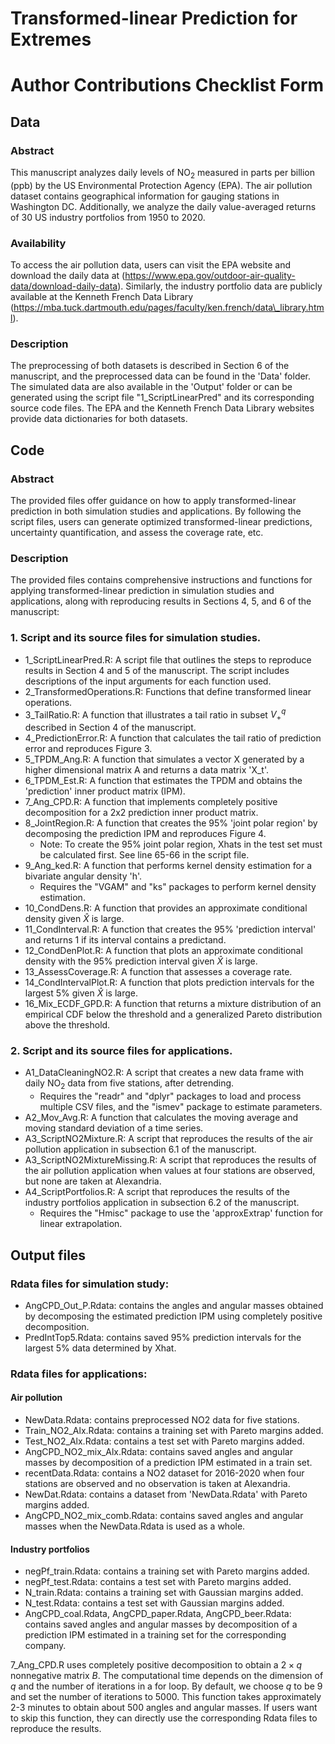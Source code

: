 # Transformed-linear Prediction for Extremes

# Author Contributions Checklist Form

## Data

### Abstract
This manuscript analyzes daily levels of $\text{NO}_2$ measured in parts per billion (ppb) by the US Environmental Protection Agency (EPA).
The air pollution dataset contains geographical information for gauging stations in Washington DC.
Additionally, we analyze the daily value-averaged returns of 30 US industry portfolios from 1950 to 2020.

### Availability
To access the air pollution data, users can visit the EPA website and download the daily data at (https://www.epa.gov/outdoor-air-quality-data/download-daily-data). Similarly, the industry portfolio data are publicly available at the Kenneth French Data Library (https://mba.tuck.dartmouth.edu/pages/faculty/ken.french/data\_library.html).

### Description
The preprocessing of both datasets is described in Section 6 of the manuscript, and the preprocessed data can be found in the 'Data' folder. The simulated data are also available in the 'Output' folder or can be generated using the script file "1_ScriptLinearPred" and its corresponding source code files. The EPA and the Kenneth French Data Library websites provide data dictionaries for both datasets.

## Code

### Abstract
The provided files offer guidance on how to apply transformed-linear prediction in both simulation studies and applications. By following the script files, users can generate optimized transformed-linear predictions, uncertainty quantification, and assess the coverage rate, etc.

### Description
The provided files contains comprehensive instructions and functions for applying transformed-linear prediction in simulation studies and applications, along with reproducing results in Sections 4, 5, and 6 of the manuscript:

### 1. Script and its source files for simulation studies.

* 1_ScriptLinearPred.R: A script file that outlines the steps to reproduce results in Section 4 and 5 of the manuscript. The script includes descriptions of the input arguments for each function used.
* 2_TransformedOperations.R: Functions that define transformed linear operations.
* 3_TailRatio.R: A function that illustrates a tail ratio in subset $V_+^q$ described in Section 4 of the manuscript.
* 4_PredictionError.R: A function that calculates the tail ratio of prediction error and reproduces Figure 3. 
* 5_TPDM_Ang.R: A function that simulates a vector X generated by a higher dimensional matrix A and returns a data matrix 'X_t'. 
* 6_TPDM_Est.R: A function that estimates the TPDM and obtains the 'prediction' inner product matrix (IPM).
* 7_Ang_CPD.R: A function that implements completely positive decomposition for a 2x2 prediction inner product matrix.
* 8_JointRegion.R: A function that creates the 95% 'joint polar region' by decomposing the prediction IPM and reproduces Figure 4.
    * Note: To create the 95% joint polar region, Xhats in the test set must be calculated first. See line 65-66 in the script file.
* 9_Ang_ked.R: A function that performs kernel density estimation for a bivariate angular density 'h'.
    * Requires the "VGAM" and "ks" packages to perform kernel density estimation.
* 10_CondDens.R: A function that provides an approximate conditional density given $\hat{X}$ is large.
* 11_CondInterval.R: A function that creates the 95% 'prediction interval' and returns 1 if its interval contains a predictand.
* 12_CondDenPlot.R: A function that plots an approximate conditional density with the 95% prediction interval given $\hat{X}$ is large.
* 13_AssessCoverage.R: A function that assesses a coverage rate.
* 14_CondIntervalPlot.R: A function that plots prediction intervals for the largest 5% given $\hat{X}$ is large.
* 16_Mix_ECDF_GPD.R: A function that returns a mixture distribution of an empirical CDF below the threshold and a generalized Pareto distribution above the threshold.

### 2. Script and its source files for applications.
* A1_DataCleaningNO2.R: A script that creates a new data frame with daily $\text{NO}_2$ data from five stations, after detrending.
    * Requires the "readr" and "dplyr" packages to load and process multiple CSV files, and the "ismev" package to estimate parameters.
* A2_Mov_Avg.R: A function that calculates the moving average and moving standard deviation of a time series.
* A3_ScriptNO2Mixture.R: A script that reproduces the results of the air pollution application in subsection 6.1 of the manuscript.
* A3_ScriptNO2MixtureMissing.R: A script that reproduces the results of the air pollution application when values at four stations are observed, but none are taken at Alexandria.
* A4_ScriptPortfolios.R: A script that reproduces the results of the industry portfolios application in subsection 6.2 of the manuscript.
    * Requires the "Hmisc" package to use the 'approxExtrap' function for linear extrapolation.

## Output files

### Rdata files for simulation study:

* AngCPD_Out_P.Rdata: contains the angles and angular masses obtained by decomposing the estimated prediction IPM using completely positive decomposition.
* PredIntTop5.Rdata: contains saved 95% prediction intervals for the largest 5% data determined by Xhat.

### Rdata files for applications:

####  Air pollution

* NewData.Rdata: contains preprocessed NO2 data for five stations.
* Train_NO2_Alx.Rdata: contains a training set with Pareto margins added.
* Test_NO2_Alx.Rdata: contains a test set with Pareto margins added.
* AngCPD_NO2_mix_Alx.Rdata: contains saved angles and angular masses by decomposition of a prediction IPM estimated in a train set.
* recentData.Rdata: contains a NO2 dataset for 2016-2020 when four stations are observed and no observation is taken at Alexandria.
* NewDat.Rdata: contains a dataset from 'NewData.Rdata' with Pareto margins added.
* AngCPD_NO2_mix_comb.Rdata: contains saved angles and angular masses when the NewData.Rdata is used as a whole.

####  Industry portfolios

* negPf_train.Rdata: contains a training set with Pareto margins added.
* negPf_test.Rdata: contains a test set with Pareto margins added.
* N_train.Rdata: contains a training set with Gaussian margins added.
* N_test.Rdata: contains a test set with Gaussian margins added.
* AngCPD_coal.Rdata, AngCPD_paper.Rdata, AngCPD_beer.Rdata: contains saved angles and angular masses by decomposition of a prediction IPM estimated in a training set for the corresponding company.

7_Ang_CPD.R uses completely positive decomposition to obtain a $2 \times q$ nonnegative matrix $B$. The computational time depends on the dimension of $q$ and the number of iterations in a for loop. By default, we choose $q$ to be 9 and set the number of iterations to 5000. This function takes approximately 2-3 minutes to obtain about 500 angles and angular masses. If users want to skip this function, they can directly use the corresponding Rdata files to reproduce the results.




